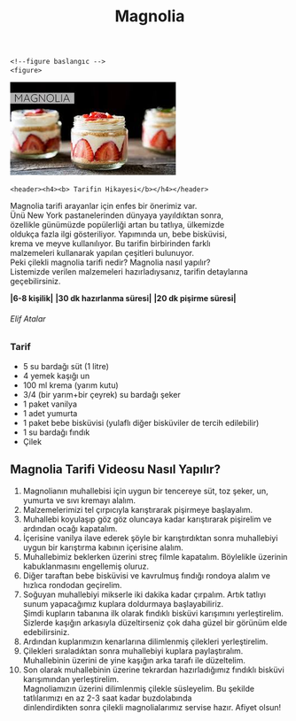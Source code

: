 <!DOCTYPE html>
<html lang="tr">
<head>
    <meta charset="UTF-8">
    <meta name="viewport" content="width=device-width, initial-scale=1.0">
    <title>Yemeklerimiz</title>
</head>
<body>
   <!--header baslangıc -->
    <header>
        <h1>Magnolia</h1>
    </header>
    <!--header bitis -->

    <!--figure baslangıc -->
    <figure>
<img src="magnolia.jpg" alt="magnolia" title="magnolia">
</figure>
    <!--figure bitis -->

    <header><h4><b> Tarifin Hikayesi</b></h4></header>
  <section>
<p>
    Magnolia tarifi arayanlar için enfes bir önerimiz var. <br>
    Ünü New York pastanelerinden dünyaya yayıldıktan sonra, <br>
    özellikle günümüzde popülerliği artan bu tatlıya, ülkemizde <br>
    oldukça fazla ilgi gösteriliyor. Yapımında un, bebe bisküvisi, <br>
    krema ve meyve kullanılıyor. Bu tarifin birbirinden farklı <br>
    malzemeleri kullanarak yapılan çeşitleri bulunuyor. <br>
    Peki çilekli magnolia  tarifi nedir? Magnolia nasıl yapılır? <br>
    Listemizde verilen malzemeleri hazırladıysanız, tarifin detaylarına geçebilirsiniz.
</p>
</section>

<b>|6-8 kişilik|</b>  <b>|30 dk hazırlanma süresi|</b>  <b>|20 dk pişirme süresi|</b>
<h6>Elif Atalar</h6>

<h3>Tarif</h3>

<ul>
    <li>5 su bardağı süt (1 litre)
    </li>
    <li>4 yemek kaşığı un
    </li>
    <li>100 ml krema (yarım kutu)
    </li>
    <li>3/4 (bir yarım+bir çeyrek) su bardağı şeker
    </li>
    <li>1 paket vanilya
    </li>
    <li>1 adet yumurta
    </li>
    <li>1 paket bebe bisküvisi (yulaflı diğer bisküviler de tercih edilebilir)
    </li>
    <li>1 su bardağı fındık
    </li>
    <li>Çilek
    </li>
</ul>
<h2>Magnolia Tarifi Videosu Nasıl Yapılır?</h2>

<ol>
    <li>Magnolianın muhallebisi için uygun bir tencereye süt,  toz şeker, un, yumurta ve  sıvı kremayı alalım.
    </li>
    <li>Malzemelerimizi tel çırpıcıyla karıştırarak pişirmeye başlayalım.
    </li>
    <li>Muhallebi koyulaşıp göz göz oluncaya kadar karıştırarak pişirelim ve ardından ocağı kapatalım.
    </li>
    <li>İçerisine vanilya ilave ederek şöyle bir karıştırdıktan sonra muhallebiyi uygun bir karıştırma kabının içerisine alalım.
    </li>
    <li>Muhallebimiz beklerken üzerini streç filmle kapatalım. Böylelikle üzerinin kabuklanmasını engellemiş oluruz.
    </li>
    <li>Diğer taraftan bebe bisküvisi ve  kavrulmuş fındığı rondoya alalım ve hızlıca rondodan geçirelim.
    </li>
    <li>Soğuyan muhallebiyi mikserle iki dakika kadar çırpalım. Artık tatlıyı sunum yapacağımız kuplara doldurmaya başlayabiliriz. <br> Şimdi kupların tabanına ilk olarak fındıklı bisküvi karışımını yerleştirelim. <br> Sizlerde kaşığın arkasıyla düzeltirseniz çok daha güzel bir görünüm elde edebilirsiniz.
    </li>
    <li>Ardından kuplarımızın kenarlarına dilimlenmiş çilekleri yerleştirelim.
    </li>
    <li>Çilekleri sıraladıktan sonra muhallebiyi kuplara paylaştıralım. Muhallebinin üzerini de yine kaşığın arka tarafı ile düzeltelim.
    </li>
    <li>Son olarak muhallebinin üzerine tekrardan hazırladığımız fındıklı bisküvi karışımından yerleştirelim. <br> Magnoliamızın üzerini dilimlenmiş çilekle süsleyelim.
        Bu şekilde tatlılarımızı en az 2-3 saat kadar buzdolabında <br> dinlendirdikten sonra çilekli magnolialarımız servise hazır. Afiyet olsun!</li>
</ol>

</body>
</html>
